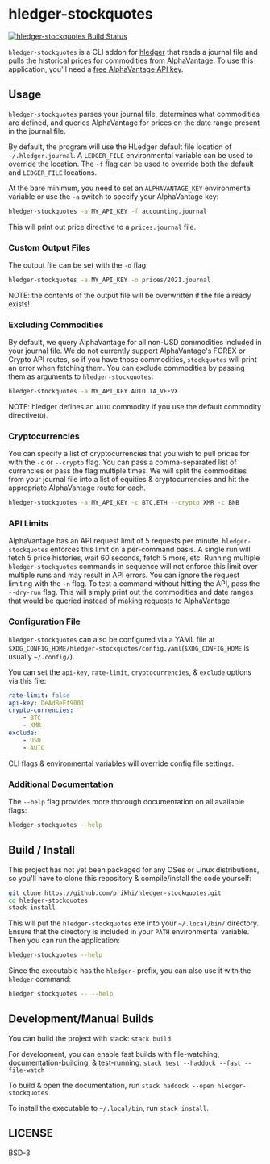 # hledger-stockquotes

[![hledger-stockquotes Build Status](https://travis-ci.org/prikhi/hledger-stockquotes.svg?branch=master)](https://travis-ci.org/prikhi/hledger-stockquotes)

`hledger-stockquotes` is a CLI addon for [hledger](https://hledger.org) that
reads a journal file and pulls the historical prices for commodities from
[AlphaVantage](https://www.alphavantage.co/). To use this application, you'll
need a [free AlphaVantage API key](https://www.alphavantage.co/support/#api-key).


## Usage

`hledger-stockquotes` parses your journal file, determines what commodities are
defined, and queries AlphaVantage for prices on the date range present in the
journal file.

By default, the program will use the HLedger default file location of
`~/.hledger.journal`. A `LEDGER_FILE` environmental variable can be used to
override the location. The `-f` flag can be used to override both the default
and `LEDGER_FILE` locations.

At the bare minimum, you need to set an `ALPHAVANTAGE_KEY` environmental
variable or use the `-a` switch to specify your AlphaVantage key:

```sh
hledger-stockquotes -a MY_API_KEY -f accounting.journal
```

This will print out price directive to a `prices.journal` file.


### Custom Output Files

The output file can be set with the `-o` flag:

```sh
hledger-stockquotes -a MY_API_KEY -o prices/2021.journal
```

NOTE: the contents of the output file will be overwritten if the file already
exists!


### Excluding Commodities

By default, we query AlphaVantage for all non-USD commodities included in your
journal file. We do not currently support AlphaVantage's FOREX or Crypto API
routes, so if you have those commodities, `stockquotes` will print an error
when fetching them. You can exclude commodities by passing them as arguments to
`hledger-stockquotes`:

```sh
hledger-stockquotes -a MY_API_KEY AUTO TA_VFFVX
```

NOTE: hledger defines an `AUTO` commodity if you use the default commodity
directive(`D`).


### Cryptocurrencies

You can specify a list of cryptocurrencies that you wish to pull prices for
with the `-c` or `--crypto` flag. You can pass a comma-separated list of
currencies or pass the flag multiple times. We will split the commodities from
your journal file into a list of equities & cryptocurrencies and hit the
appropriate AlphaVantage route for each.

```sh
hledger-stockquotes -a MY_API_KEY -c BTC,ETH --crypto XMR -c BNB
```


### API Limits

AlphaVantage has an API request limit of 5 requests per minute.
`hledger-stockquotes` enforces this limit on a per-command basis. A single run
will fetch 5 price histories, wait 60 seconds, fetch 5 more, etc. Running
multiple `hledger-stockquotes` commands in sequence will not enforce this limit
over multiple runs and may result in API errors. You can ignore the request
limiting with the `-n` flag. To test a command without hitting the API, pass
the `--dry-run` flag. This will simply print out the commodities and date
ranges that would be queried instead of making requests to AlphaVantage.


### Configuration File

`hledger-stockquotes` can also be configured via a YAML file at
`$XDG_CONFIG_HOME/hledger-stockquotes/config.yaml`(`$XDG_CONFIG_HOME` is
usually `~/.config/`).

You can set the `api-key`, `rate-limit`, `cryptocurrencies`, & `exclude`
options via this file:

```yaml
rate-limit: false
api-key: DeAdBeEf9001
crypto-currencies:
    - BTC
    - XMR
exclude:
    - USD
    - AUTO
```

CLI flags & environmental variables will override config file settings.


### Additional Documentation

The `--help` flag provides more thorough documentation on all available flags:

```sh
hledger-stockquotes --help
```


## Build / Install

This project has not yet been packaged for any OSes or Linux distributions, so
you'll have to clone this repository & compile/install the code yourself:

```sh
git clone https://github.com/prikhi/hledger-stockquotes.git
cd hledger-stockquotes
stack install
```

This will put the `hledger-stockquotes` exe into your `~/.local/bin/`
directory. Ensure that the directory is included in your `PATH` environmental
variable. Then you can run the application:

```sh
hledger-stockquotes --help
```

Since the executable has the `hledger-` prefix, you can also use it with the
`hledger` command:

```sh
hledger stockquotes -- --help
```


## Development/Manual Builds

You can build the project with stack: `stack build`

For development, you can enable fast builds with file-watching,
documentation-building, & test-running: `stack test --haddock --fast --file-watch`

To build & open the documentation, run `stack haddock --open hledger-stockquotes`

To install the executable to `~/.local/bin`, run `stack install`.


## LICENSE

BSD-3
